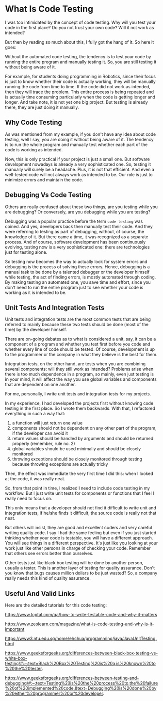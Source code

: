 # What Is Code Testing
I was too intimidated by the concept 
of code testing. Why
will you test your code in the first place? Do
you not trust your own code? Will it
not work as intended?

But then by reading so much about this, I fully
got the hang of it. So here it goes:

Without the automated code testing,
the tendency is to test
your code by running the entire program and
manually testing it. So, you are still testing
it without being aware of it.

For example, for students doing programming 
in Robotics, since their focus is just to know
whether their code is actually working,
they will be manually running the code
from time to time. If the code did not
work as intended, then they will trace
the problem. This entire process
is being repeated and is actually time
consuming particularly when the code
is getting longer and longer. And take
note, it is not yet one big project.
But testing is already there, they are 
just doing it manually.

## Why Code Testing
As was mentioned from my example,
if you don't have any idea about
code testing, well I say,
you are doing it
without being aware of it.
The tendency is to
run the whole program and manually 
test whether each part of the 
code is working as intended.

Now, this is only practical if your
project is just a small one. But
software development nowadays 
is already a very sophisticated one.
So, testing it manually will surely
be a headache. Plus, it
is not that efficient.
And even a well-tested code will not
always work as intended to be.
Our role is just to minimize errors and 
maintain the code.

## Debugging Vs Code Testing
Others are really confused about these two
things, are you testing while you are debugging?
Or conversely, are you debugging while you are
testing?

Debugging was a popular practice before
the term `code testing` was coined. And yes,
developers back then manually test
their code. And they
were referring to testing as part of
debugging, without, of course, the knowledge
of it. But there came a time, 
it was recognized as a separate process.
And of course, software development
has been continuously evolving, testing
now is a very sophisticated one: there 
are technologies just for testing alone.

So testing now becomes the way to actually
look for system errors and debugging is 
the process of solving these errors.
Hence, debugging
is a manual task to be done by a talented
debugger or the developer himself while
testing, the act of finding errors, is
mostly automated through coding. 
By making testing
an automated one, you save time and effort, 
since you don't need to run the entire
program just to see whether your code
is working as it is intended to be.

## Unit Tests And Integration Tests
Unit tests and integration tests are the most
common tests that are being referred to
mainly because these two tests should be done
(most of the time) by 
the developer himself.

There are on-going debates as to
what is considered a unit, say,
it can be a component of a program
and whether you test first before
you code and whether every line
of code should be tested. 
Of course, development is up 
to the programmer or the company
in what they believe is the 
best for them. 

Integration tests, on the other
hand, are tests when you are 
combining several components:
will they still work as intended?
Problems arise when there
is too much dependence in
a program, so mainly, even just
testing is in your mind,
it will affect the way you
use global variables and 
components that are dependent
on one another.

For me, personally, I write
unit tests and integration 
tests for my projects. 

In my experience, 
I had developed the projects
first without knowing code
testing in the first place. 
So I wrote them backwards. 
With that, I refactored
everything in such a way that:

1. a function will just
return one value
2. components should not
be dependent on any other
part of the program, if
the developer can avoid
it
3. return values should
be handled by arguments
and should be returned
properly (remember, rule
no. 2)
4. global variables should
be used minimally and 
should be closely monitored
5. throwing exceptions
should be closely monitored
through testing because
throwing exceptions are actually
tricky

Then, the effect was immediate
the very first time I did this:
when I looked at the code, it was
really neat. 

So, from that point in time,
I realized I need to 
include code testing in my
workflow. But I just write unit 
tests for components or functions that
I feel I really need to focus on.

This only means that a developer
should not find it difficult to
write unit and integration tests,
if he/she finds it difficult,
the source code is really not
that neat.

But others will insist, they are
good and excellent coders and very
careful writing quality code. I
say I had the same feeling but
even if you just started thinking
whether your code is testable,
you will have a different approach.
You will see things in a different
perspective.
It's just like you looking at your
work just like other persons in charge
of checking your code. Remember that
others see errors better than
ourselves.

Other tests just like black box
testing will be done by another person,
usually a tester. This is another
layer of testing for quality assurance.
Don't you know that bugs causes
million dollars to be just wasted?
So, a company really needs this kind
of quality assurance.

## Useful And Valid Links
Here are the detailed tutorials for this code testing:

https://www.toptal.com/qa/how-to-write-testable-code-and-why-it-matters

https://www.zeolearn.com/magazine/what-is-code-testing-and-why-is-it-important

https://www3.ntu.edu.sg/home/ehchua/programming/java/JavaUnitTesting.html
 
https://www.geeksforgeeks.org/differences-between-black-box-testing-vs-white-box-testing/#:~:text=Black%20Box%20Testing%20is%20a,is%20known%20to%20the%20tester. 

https://www.geeksforgeeks.org/differences-between-testing-and-debugging/#:~:text=Testing%20is%20the%20process%20to,the%20failure%20of%20implemented%20code.&text=Debugging%20is%20done%20by%20either%20programmer%20or%20developer.
